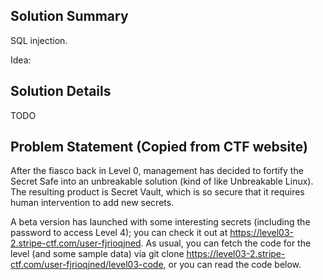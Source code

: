 ## Solution Summary

SQL injection.

Idea: 

## Solution Details

TODO

## Problem Statement (Copied from CTF website)

After the fiasco back in Level 0, management has decided to fortify the Secret Safe into an unbreakable solution (kind of like Unbreakable Linux). The resulting product is Secret Vault, which is so secure that it requires human intervention to add new secrets.

A beta version has launched with some interesting secrets (including the password to access Level 4); you can check it out at https://level03-2.stripe-ctf.com/user-fjrioqjned. As usual, you can fetch the code for the level (and some sample data) via git clone https://level03-2.stripe-ctf.com/user-fjrioqjned/level03-code, or you can read the code below.
